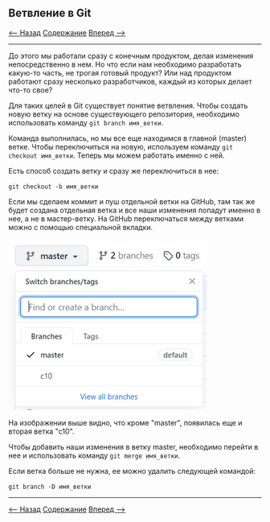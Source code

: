 ## Ветвление в Git

[<-- Назад](./9_Work_with_Git_and_GithHub.md)
[Содержание](./readme.md)
[Вперед -->](./)

---

До этого мы работали сразу с конечным продуктом, делая изменения непосредственно в нем. Но что если нам необходимо разработать какую-то часть, не трогая готовый продукт? Или над продуктом работают сразу несколько разработчиков, каждый из которых делает что-то свое? 

Для таких целей в Git существует понятие ветвления. Чтобы создать новую ветку на основе существующего репозитория, необходимо использовать команду `git branch имя_ветки`.

Команда выполнилась, но мы все еще находимся в главной (master) ветке. Чтобы переключиться на новую, используем команду `git checkout имя_ветки`. Теперь мы можем работать именно с ней. 

Есть способ создать ветку и сразу же переключиться в нее:

```
git checkout -b имя_ветки
```

Если мы сделаем коммит и пуш отдельной ветки на GitHub, там так же будет создана отдельная ветка и все наши изменения попадут именно в нее, а не в мастер-ветку. На GitHub переключаться между ветками можно с помощью специальной вкладки.

![SelectBranch](./assets/Branches/SelectBranch.png)

На изображении выше видно, что кроме "master", появилась еще и вторая ветка "c10".

Чтобы добавить наши изменения в ветку master, необходимо перейти в нее и использовать команду `git merge имя_ветки`. 

Если ветка больше не нужна, ее можно удалить следующей командой:

```
git branch -D имя_ветки
```


---
[<-- Назад](./9_Work_with_Git_and_GithHub.md)
[Содержание](./readme.md)
[Вперед -->](./)